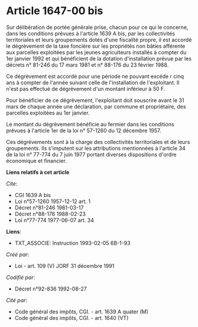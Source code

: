 # Article 1647-00 bis

Sur délibération de portée générale prise, chacun pour ce qui le concerne, dans les conditions prévues à l'article 1639 A
bis, par les collectivités territoriales et leurs groupements dotés d'une fiscalité propre, il est accordé le dégrèvement de
la taxe foncière sur les propriétés non bâties afférente aux parcelles exploitées par les jeunes agriculteurs installés à
compter du 1er janvier 1992 et qui bénéficient de la dotation d'installation prévue par les décrets n° 81-246 du 17 mars 1981
et n° 88-176 du 23 février 1988.

Ce dégrèvement est accordé pour une période ne pouvant excéde r cinq ans à compter de l'année suivant celle de l'installation
de l'exploitant. Il n'est pas effectué de dégrèvement d'un montant inférieur à 50 F.

Pour bénéficier de ce dégrèvement, l'exploitant doit souscrire avant le 31 mars de chaque année une déclaration, par commune
et propriétaire, des parcelles exploitées au 1er janvier.

Le montant du dégrèvement bénéficie au fermier dans les conditions prévues à l'article 1er de la loi n° 57-1260 du 12
décembre 1957.

Ces dégrèvements sont à la charge des collectivités territoriales et de leurs groupements. Ils s'imputent sur les
attributions mentionnées à l'article 34 de la loi n° 77-774 du 7 juin 1977 portant diverses dispositions d'ordre économique
et financier.

**Liens relatifs à cet article**

_Cite_:

  - CGI 1639 A bis
  - Loi n°57-1260 1957-12-12 art. 1
  - Décret n°81-246 1981-03-17
  - Décret n°88-176 1988-02-23
  - Loi n°77-774 1977-06-07 art. 34

**Liens**:

  - TXT_ASSOCIE: Instruction 1993-02-05 6B-1-93

_Créé par_:

  - Loi - art. 109 (V) JORF 31 décembre 1991

_Codifié par_:

  - Décret n°92-836 1992-08-27

_Cité par_:

  - Code général des impôts, CGI. - art. 1639 A quater (M)
  - Code général des impôts, CGI. - art. 1640 (VT)
